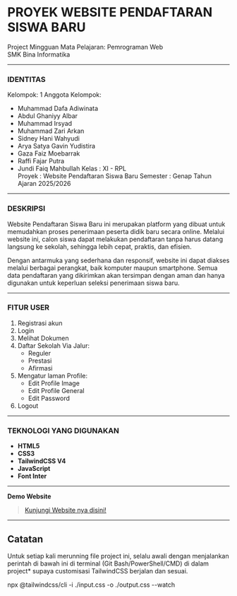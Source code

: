 # PROYEK WEBSITE PENDAFTARAN SISWA BARU

Project Mingguan
Mata Pelajaran: Pemrograman Web  
SMK Bina Informatika

---

### IDENTITAS

Kelompok: 1
Anggota Kelompok: 
   - Muhammad Dafa Adiwinata
   - Abdul Ghaniyy Albar
   - Muhammad Irsyad
   - Muhammad Zari Arkan
   - Sidney Hani Wahyudi
   - Arya Satya Gavin Yudistira
   - Gaza Faiz Moebarrak
   - Raffi Fajar Putra
   - Jundi Faiq Mahbullah
Kelas : XI - RPL  
Proyek : Website Pendaftaran Siswa Baru
Semester : Genap Tahun Ajaran 2025/2026

---

### DESKRIPSI

Website Pendaftaran Siswa Baru ini merupakan platform yang dibuat untuk memudahkan proses penerimaan peserta didik baru secara online. Melalui website ini, calon siswa dapat melakukan pendaftaran tanpa harus datang langsung ke sekolah, sehingga lebih cepat, praktis, dan efisien.

Dengan antarmuka yang sederhana dan responsif, website ini dapat diakses melalui berbagai perangkat, baik komputer maupun smartphone. Semua data pendaftaran yang dikirimkan akan tersimpan dengan aman dan hanya digunakan untuk keperluan seleksi penerimaan siswa baru.

---

### FITUR USER

1. Registrasi akun
2. Login
3. Melihat Dokumen
4. Daftar Sekolah Via Jalur:
   - Reguler
   - Prestasi
   - Afirmasi
5. Mengatur laman Profile:
   - Edit Profile Image
   - Edit Profile General
   - Edit Password
6. Logout

---

### TEKNOLOGI YANG DIGUNAKAN

- **HTML5**
- **CSS3**
- **TailwindCSS V4**
- **JavaScript**
- **Font Inter**

---

**Demo Website**
> [Kunjungi Website nya disini!](https://mdafaadiwinata.github.io/psb-kelompok1)

---

## Catatan
Untuk setiap kali merunning file project ini, selalu awali dengan menjalankan perintah di bawah ini di terminal (Git Bash/PowerShell/CMD) di dalam project* supaya customisasi TailwindCSS berjalan dan sesuai.

npx @tailwindcss/cli -i ./input.css -o ./output.css --watch